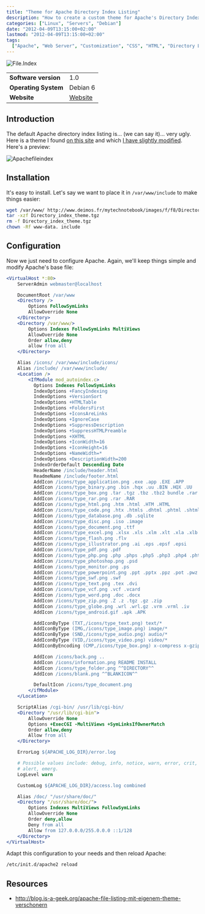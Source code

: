```yaml
---
title: "Theme for Apache Directory Index Listing"
description: "How to create a custom theme for Apache's Directory Index Listing to improve its appearance."
categories: ["Linux", "Servers", "Debian"]
date: "2012-04-09T13:15:00+02:00"
lastmod: "2012-04-09T13:15:00+02:00"
tags:
  ["Apache", "Web Server", "Customization", "CSS", "HTML", "Directory Listing"]
---
```


![File.Index](../../../static/images/apachefileindex_logo.avif)


|||
|-|-|
| **Software version** | 1.0 |
| **Operating System** | Debian 6 |
| **Website** | [Website](https://blog.is-a-geek.org/apache-file-listing-mit-eigenem-theme-verschonern) |


## Introduction

The default Apache directory index listing is... (we can say it)... very ugly. Here is a theme I found [on this site](https://blog.is-a-geek.org/apache-file-listing-mit-eigenem-theme-verschonern) and which [I have slightly modified](../../../static/others/directory_index_theme.tgz). Here's a preview:

![Apachefileindex](../../../static/images/apachefileindex.avif)

## Installation

It's easy to install. Let's say we want to place it in `/var/www/include` to make things easier:

```bash
wget /var/www/ http://www.deimos.fr/mytechnotebook/images/f/f8/Directory_index_theme.tgz
tar -xzf Directory_index_theme.tgz
rm -f Directory_index_theme.tgz
chown -Rf www-data. include
```

## Configuration

Now we just need to configure Apache. Again, we'll keep things simple and modify Apache's base file:

``` apache hl_lines="13-61"
<VirtualHost *:80>
	ServerAdmin webmaster@localhost

	DocumentRoot /var/www
	<Directory />
		Options FollowSymLinks
		AllowOverride None
	</Directory>
	<Directory /var/www/>
		Options Indexes FollowSymLinks MultiViews
		AllowOverride None
		Order allow,deny
		allow from all
	</Directory>

    Alias /icons/ /var/www/include/icons/
    Alias /include/ /var/www/include/
    <Location />
        <IfModule mod_autoindex.c>
          Options Indexes FollowSymLinks
          IndexOptions +FancyIndexing
          IndexOptions +VersionSort
          IndexOptions +HTMLTable
          IndexOptions +FoldersFirst
          IndexOptions +IconsAreLinks
          IndexOptions +IgnoreCase
          IndexOptions +SuppressDescription
          IndexOptions +SuppressHTMLPreamble
          IndexOptions +XHTML
          IndexOptions +IconWidth=16
          IndexOptions +IconHeight=16
          IndexOptions +NameWidth=*
          IndexOptions +DescriptionWidth=200
          IndexOrderDefault Descending Date
          HeaderName /include/header.html
          ReadmeName /include/footer.html
          AddIcon /icons/type_application.png .exe .app .EXE .APP
          AddIcon /icons/type_binary.png .bin .hqx .uu .BIN .HQX .UU
          AddIcon /icons/type_box.png .tar .tgz .tbz .tbz2 bundle .rar .TAR .TGZ .TBZ .TBZ2
          AddIcon /icons/type_rar.png .rar .RAR
          AddIcon /icons/type_html.png .htm .html .HTM .HTML
          AddIcon /icons/type_code.png .htx .htmls .dhtml .phtml .shtml .inc .ssi .c .cc .css .h .rb .js .rb .pl .py .sh .shar .csh .ksh .tcl .as
          AddIcon /icons/type_database.png .db .sqlite
          AddIcon /icons/type_disc.png .iso .image
          AddIcon /icons/type_document.png .ttf
          AddIcon /icons/type_excel.png .xlsx .xls .xlm .xlt .xla .xlb .xld .xlk .xll .xlv .xlw
          AddIcon /icons/type_flash.png .flv
          AddIcon /icons/type_illustrator.png .ai .eps .epsf .epsi
          AddIcon /icons/type_pdf.png .pdf
          AddIcon /icons/type_php.png .php .phps .php5 .php3 .php4 .phtm
          AddIcon /icons/type_photoshop.png .psd
          AddIcon /icons/type_monitor.png .ps
          AddIcon /icons/type_powerpoint.png .ppt .pptx .ppz .pot .pwz .ppa .pps .pow
          AddIcon /icons/type_swf.png .swf
          AddIcon /icons/type_text.png .tex .dvi
          AddIcon /icons/type_vcf.png .vcf .vcard
          AddIcon /icons/type_word.png .doc .docx
          AddIcon /icons/type_zip.png .Z .z .tgz .gz .zip
          AddIcon /icons/type_globe.png .wrl .wrl.gz .vrm .vrml .iv
          AddIcon /icons/type_android.gif .apk .APK

          AddIconByType (TXT,/icons/type_text.png) text/*
          AddIconByType (IMG,/icons/type_image.png) image/*
          AddIconByType (SND,/icons/type_audio.png) audio/*
          AddIconByType (VID,/icons/type_video.png) video/*
          AddIconByEncoding (CMP,/icons/type_box.png) x-compress x-gzip

          AddIcon /icons/back.png ..
          AddIcon /icons/information.png README INSTALL
          AddIcon /icons/type_folder.png ^^DIRECTORY^^
          AddIcon /icons/blank.png ^^BLANKICON^^

          DefaultIcon /icons/type_document.png
        </ifModule>
    </Location>

	ScriptAlias /cgi-bin/ /usr/lib/cgi-bin/
	<Directory "/usr/lib/cgi-bin">
		AllowOverride None
		Options +ExecCGI -MultiViews +SymLinksIfOwnerMatch
		Order allow,deny
		Allow from all
	</Directory>

	ErrorLog ${APACHE_LOG_DIR}/error.log

	# Possible values include: debug, info, notice, warn, error, crit,
	# alert, emerg.
	LogLevel warn

	CustomLog ${APACHE_LOG_DIR}/access.log combined

    Alias /doc/ "/usr/share/doc/"
    <Directory "/usr/share/doc/">
        Options Indexes MultiViews FollowSymLinks
        AllowOverride None
        Order deny,allow
        Deny from all
        Allow from 127.0.0.0/255.0.0.0 ::1/128
    </Directory>
</VirtualHost>
```

Adapt this configuration to your needs and then reload Apache:

```bash
/etc/init.d/apache2 reload
```

## Resources

- http://blog.is-a-geek.org/apache-file-listing-mit-eigenem-theme-verschonern
